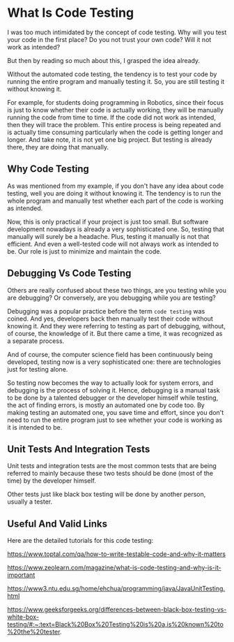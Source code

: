 # What Is Code Testing
I was too much intimidated by the concept 
of code testing. Why
will you test your code in the first place? Do
you not trust your own code? Will it
not work as intended?

But then by reading so much about this, I grasped
the idea already.

Without the automated code testing,
the tendency is to test
your code by running the entire program and
manually testing it. So, you are still testing
it without knowing it.

For example, for students doing programming 
in Robotics, since their focus is just to know
whether their code is actually working,
they will be manually running the code
from time to time. If the code did not
work as intended, then they will trace
the problem. This entire process
is being repeated and is actually time
consuming particularly when the code
is getting longer and longer. And take
note, it is not yet one big project.
But testing is already there, they are 
doing that manually.

## Why Code Testing
As was mentioned from my example,
if you don't have any idea about
code testing, well you are doing it
without knowing it. The tendency is to
run the whole program and manually 
test whether each part of the 
code is working as intended.

Now, this is only practical if your
project is just too small. But
software development nowadays 
is already a very sophisticated one.
So, testing that manually will surely
be a headache. Plus, testing it
manually is not that efficient.
And even a well-tested code will not
always work as intended to be.
Our role is just to minimize and 
maintain the code.

## Debugging Vs Code Testing
Others are really confused about these two
things, are you testing while you are debugging?
Or conversely, are you debugging while you are
testing?

Debugging was a popular practice before
the term `code testing` was coined. And yes,
developers back then manually test
their code without knowing it. And they
were referring to testing as part of
debugging, without, of course, the knowledge
of it. But there came a time, 
it was recognized as a separate process.

And of course, the computer science field
has been continuously being developed, testing
now is a very sophisticated one: there 
are technologies just for testing alone.

So testing now becomes the way to actually
look for system errors, and debugging is 
the process of solving it. Hence, debugging
is a manual task to be done by a talented
debugger or the developer himself while
testing, the act of finding errors, is
mostly an automated one by code too. 
By making testing
an automated one, you save time and effort, 
since you don't need to run the entire
program just to see whether your code
is working as it is intended to be.

## Unit Tests And Integration Tests
Unit tests and integration tests are the most
common tests that are being referred to
mainly because these two tests should be done
(most of the time) by 
the developer himself.

Other tests just like black box
testing will be done by another person,
usually a tester.

## Useful And Valid Links
Here are the detailed tutorials for this code testing:

https://www.toptal.com/qa/how-to-write-testable-code-and-why-it-matters

https://www.zeolearn.com/magazine/what-is-code-testing-and-why-is-it-important

https://www3.ntu.edu.sg/home/ehchua/programming/java/JavaUnitTesting.html
 
https://www.geeksforgeeks.org/differences-between-black-box-testing-vs-white-box-testing/#:~:text=Black%20Box%20Testing%20is%20a,is%20known%20to%20the%20tester. 
